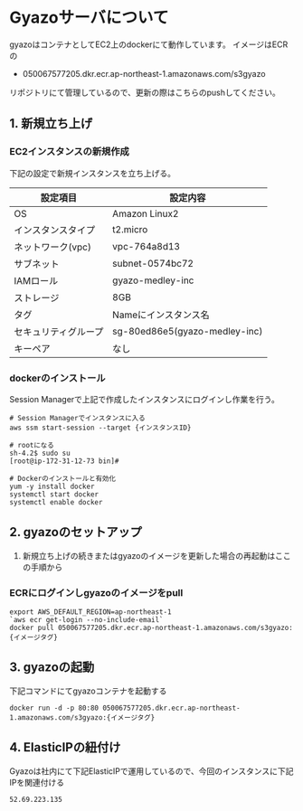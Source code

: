 # Gyazoサーバについて
gyazoはコンテナとしてEC2上のdockerにて動作しています。
イメージはECRの
 - 050067577205.dkr.ecr.ap-northeast-1.amazonaws.com/s3gyazo
 
リポジトリにて管理しているので、更新の際はこちらのpushしてください。

## 1. 新規立ち上げ
### EC2インスタンスの新規作成
下記の設定で新規インスタンスを立ち上げる。

設定項目 | 設定内容
--- | ---
OS | Amazon Linux2
インスタンスタイプ | t2.micro
ネットワーク(vpc) | vpc-764a8d13
サブネット | subnet-0574bc72
IAMロール | gyazo-medley-inc
ストレージ | 8GB
タグ | Nameにインスタンス名
セキュリティグループ | sg-80ed86e5(gyazo-medley-inc)
キーペア | なし

### dockerのインストール
Session Managerで上記で作成したインスタンスにログインし作業を行う。

```
# Session Managerでインスタンスに入る
aws ssm start-session --target {インスタンスID}

# rootになる
sh-4.2$ sudo su
[root@ip-172-31-12-73 bin]#

# Dockerのインストールと有効化
yum -y install docker
systemctl start docker
systemctl enable docker
```

## 2. gyazoのセットアップ
1. 新規立ち上げの続きまたはgyazoのイメージを更新した場合の再起動はここの手順から
### ECRにログインしgyazoのイメージをpull
```
export AWS_DEFAULT_REGION=ap-northeast-1
`aws ecr get-login --no-include-email`
docker pull 050067577205.dkr.ecr.ap-northeast-1.amazonaws.com/s3gyazo:{イメージタグ}
```

## 3. gyazoの起動
下記コマンドにてgyazoコンテナを起動する
```
docker run -d -p 80:80 050067577205.dkr.ecr.ap-northeast-1.amazonaws.com/s3gyazo:{イメージタグ}
```

## 4. ElasticIPの紐付け
Gyazoは社内にて下記ElasticIPで運用しているので、今回のインスタンスに下記IPを関連付ける
```
52.69.223.135
```



